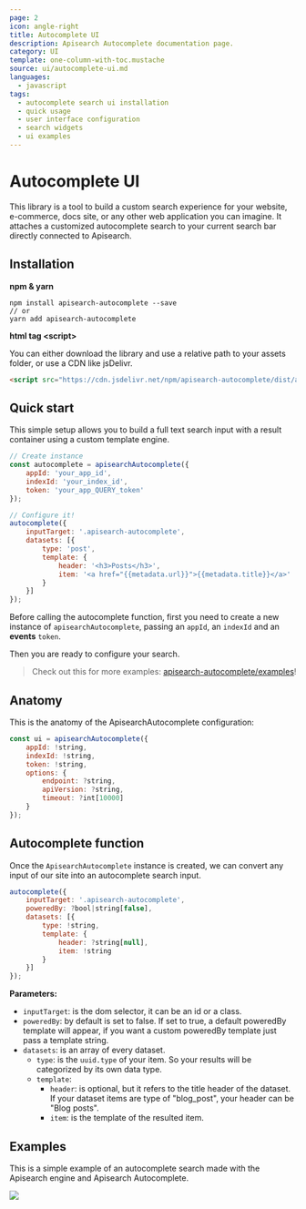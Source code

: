 ```yaml
---
page: 2
icon: angle-right
title: Autocomplete UI
description: Apisearch Autocomplete documentation page.
category: UI
template: one-column-with-toc.mustache
source: ui/autocomplete-ui.md
languages: 
  - javascript
tags:
  - autocomplete search ui installation
  - quick usage
  - user interface configuration
  - search widgets
  - ui examples
---
```



# Autocomplete UI

This library is a tool to build a custom search experience for your 
website, e-commerce, docs site, or any other web application you can imagine.
It attaches a customized autocomplete search to your current search bar
directly connected to Apisearch.


## Installation

**npm & yarn**

```shell
npm install apisearch-autocomplete --save
// or
yarn add apisearch-autocomplete
```

**html tag \<script\>**

You can either download the library and use a relative path to 
your assets folder, or use a CDN like jsDelivr. 
```html
<script src="https://cdn.jsdelivr.net/npm/apisearch-autocomplete/dist/apisearch-autocomplete.min.js"></script>
``````

## Quick start

This simple setup allows you to build a full text search
input with a result container using a custom template 
engine.

```javascript
// Create instance
const autocomplete = apisearchAutocomplete({
    appId: 'your_app_id',
    indexId: 'your_index_id',
    token: 'your_app_QUERY_token'
});

// Configure it!
autocomplete({
    inputTarget: '.apisearch-autocomplete',
    datasets: [{
        type: 'post',
        template: {
            header: '<h3>Posts</h3>',
            item: '<a href="{{metadata.url}}">{{metadata.title}}</a>'
        }
    }]
});
```

Before calling the autocomplete function, first you need to create
a new instance of `apisearchAutocomplete`, passing an `appId`,
an `indexId` and an **events** `token`.

Then you are ready to configure your search.

> Check out this for more examples: 
> [apisearch-autocomplete/examples](https://github.com/apisearch-io/autocomplete-ui/tree/master/examples)!


## Anatomy

This is the anatomy of the ApisearchAutocomplete configuration:

```javascript
const ui = apisearchAutocomplete({
    appId: !string,
    indexId: !string,
    token: !string,
    options: {
        endpoint: ?string,
        apiVersion: ?string,
        timeout: ?int[10000]
    }
});
```

## Autocomplete function

Once the `ApisearchAutocomplete` instance is created,
we can convert any input of our site into an autocomplete
search input.

```javascript
autocomplete({
    inputTarget: '.apisearch-autocomplete',
    poweredBy: ?bool|string[false],
    datasets: [{
        type: !string,
        template: {
            header: ?string[null],
            item: !string
        }
    }]
});
```

**Parameters:**
 - `inputTarget`: is the dom selector, it can be an id or a class.
 - `poweredBy`: by default is set to false. If set to true, a default poweredBy
 template will appear, if you want a custom poweredBy template just pass a template 
 string.
 - `datasets`: is an array of every dataset.
   - `type`: is the `uuid.type` of your item. So your results will be categorized 
   by its own data type.
   - `template`:
     - `header`: is optional, but it refers to the title header of the dataset.
     If your dataset items are type of "blog_post", your header can be "Blog posts".
     - `item`: is the template of the resulted item.
     
     
## Examples
This is a simple example of an autocomplete search made with the 
Apisearch engine and Apisearch Autocomplete.

![](/assets/media/autocomplete-example.gif#inline)

